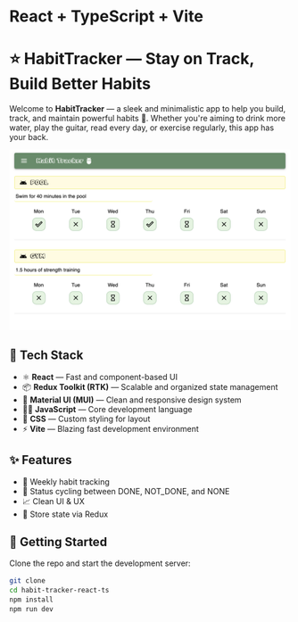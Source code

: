 # React + TypeScript + Vite

# ⭐ HabitTracker — Stay on Track, Build Better Habits

Welcome to **HabitTracker** — a sleek and minimalistic app to help you build, track, and maintain powerful habits 🚀. Whether you're aiming to drink more water, play the guitar, read every day, or exercise regularly, this app has your back.


![App preview](./public/app_preview.png)

## 🔧 Tech Stack

- ⚛️ **React** — Fast and component-based UI
- 📦 **Redux Toolkit (RTK)** — Scalable and organized state management
- 🎨 **Material UI (MUI)** — Clean and responsive design system
- 🧑‍💻 **JavaScript** — Core development language
- 🎯 **CSS** — Custom styling for layout 
- ⚡ **Vite** — Blazing fast development environment

## ✨ Features

- 📆 Weekly habit tracking
- 🔁 Status cycling between DONE, NOT_DONE, and NONE
- 📈 Clean UI & UX
- 💾 Store state via Redux

## 🚀 Getting Started

Clone the repo and start the development server:

```bash
git clone 
cd habit-tracker-react-ts
npm install
npm run dev
